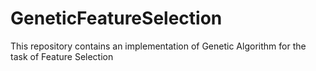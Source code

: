 # GeneticFeatureSelection
This repository contains an implementation of Genetic Algorithm for the task of Feature Selection
